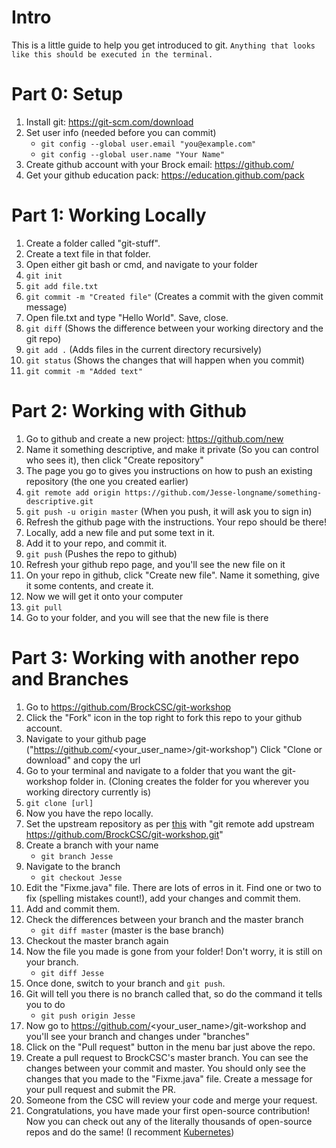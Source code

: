 # Intro
This is a little guide to help you get introduced to git.
`Anything that looks like this should be executed in the terminal.`
# Part 0: Setup
1. Install git: https://git-scm.com/download
2. Set user info (needed before you can commit)
    * `git config --global user.email "you@example.com"`
    * `git config --global user.name "Your Name"`
3. Create github account with your Brock email: https://github.com/
4. Get your github education pack: https://education.github.com/pack

# Part 1: Working Locally
1. Create a folder called "git-stuff".
2. Create a text file in that folder.
2. Open either git bash or cmd, and navigate to your folder
3. `git init`
4. `git add file.txt`
5. `git commit -m "Created file"` (Creates a commit with the given commit message)
6. Open file.txt and type "Hello World". Save, close.
7. `git diff` (Shows the difference between your working directory and the git repo)
9. `git add .` (Adds files in the current directory recursively)
10. `git status` (Shows the changes that will happen when you commit)
11. `git commit -m "Added text"`

# Part 2: Working with Github
1. Go to github and create a new project: https://github.com/new
2. Name it something descriptive, and make it private (So you can control who sees it), then click "Create repository"
3. The page you go to gives you instructions on how to push an existing repository (the one you created earlier)
4. `git remote add origin https://github.com/Jesse-longname/something-descriptive.git`
5. `git push -u origin master` (When you push, it will ask you to sign in)
6. Refresh the github page with the instructions. Your repo should be there!
7. Locally, add a new file and put some text in it.
8. Add it to your repo, and commit it.
9. `git push` (Pushes the repo to github)
10. Refresh your github repo page, and you'll see the new file on it
11. On your repo in github, click "Create new file". Name it something, give it some contents, and create it.
12. Now we will get it onto your computer
13. `git pull`
14. Go to your folder, and you will see that the new file is there

# Part 3: Working with another repo and Branches
1. Go to https://github.com/BrockCSC/git-workshop
2. Click the "Fork" icon in the top right to fork this repo to your github
   account.
3. Navigate to your github page
   ("https://github.com/<your_user_name>/git-workshop") Click "Clone or download" and copy the url
4. Go to your terminal and navigate to a folder that you want the git-workshop folder in. (Cloning creates the folder for you wherever you working directory currently is)
4. `git clone [url]`
5. Now you have the repo locally.
6. Set the upstream repository as per
   [this](https://help.github.com/articles/configuring-a-remote-for-a-fork/) with "git remote add upstream https://github.com/BrockCSC/git-workshop.git"
7. Create a branch with your name
    * `git branch Jesse`
8. Navigate to the branch
    * `git checkout Jesse`
9. Edit the "Fixme.java" file. There are lots of erros in it. Find one or two to fix
   (spelling mistakes count!), add your changes and commit them.
10. Add and commit them.
10. Check the differences between your branch and the master branch
    * `git diff master` (master is the base branch)
11. Checkout the master branch again
12. Now the file you made is gone from your folder! Don't worry, it is still on your branch.
    * `git diff Jesse`
14. Once done, switch to your branch and `git push`.
15. Git will tell you there is no branch called that, so do the command it tells you to do
    * `git push origin Jesse`
16. Now go to https://github.com/<your_user_name>/git-workshop and you'll see your branch and changes under "branches"
17. Click on the "Pull request" button in the menu bar just above the repo.
18. Create a pull request to BrockCSC's master branch. You can see the changes
    between your commit and master. You should only see the changes that you
    made to the "Fixme.java" file. Create a message for your pull request and
    submit the PR.
19. Someone from the CSC will review your code and merge your request.
20. Congratulations, you have made your first open-source contribution! Now you
    can check out any of the literally thousands of open-source repos and do
    the same! (I recomment
    [Kubernetes](https://github.com/kubernetes/kubernetes/issues?q=is%3Aissue+is%3Aopen+label%3A%22good+first+issue%22))
